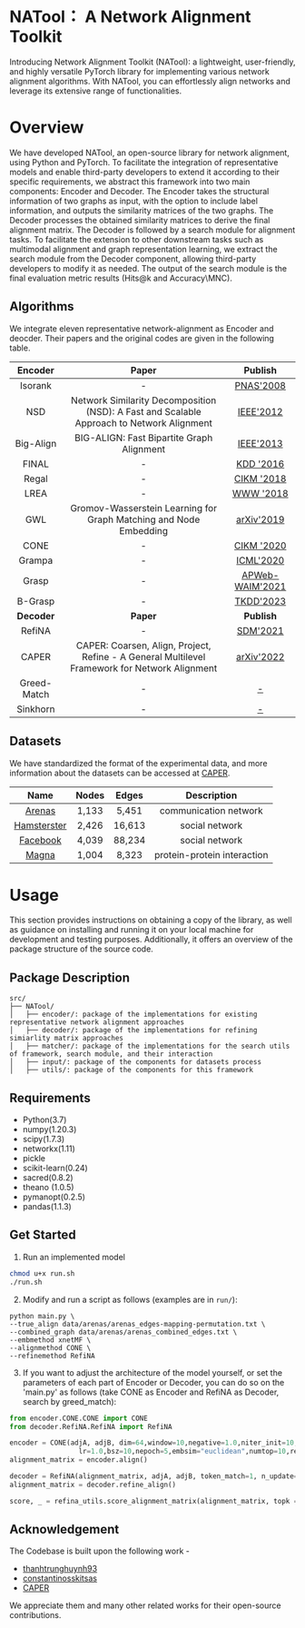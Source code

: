 # NATool： A Network Alignment Toolkit
Introducing Network Alignment Toolkit (NATool): a lightweight, user-friendly, and highly versatile PyTorch library for implementing various network alignment algorithms. With NATool, you can effortlessly align networks and leverage its extensive range of functionalities.

# Overview

We have developed NATool, an open-source library for network alignment, using Python and PyTorch. To facilitate the integration of representative models and enable third-party developers to extend it according to their specific requirements, we abstract this framework into two main components: Encoder and Decoder. The Encoder takes the structural information of two graphs as input, with the option to include label information, and outputs the similarity matrices of the two graphs. The Decoder processes the obtained similarity matrices to derive the final alignment matrix. The Decoder is followed by a search module for alignment tasks. To facilitate the extension to other downstream tasks such as multimodal alignment and graph representation learning, we extract the search module from the Decoder component, allowing third-party developers to modify it as needed. The output of the search module is the final evaluation metric results (Hits@k and Accuracy\MNC).

## Algorithms

We integrate eleven representative network-alignment as Encoder and deocder. Their papers and the original codes are given in the following table.

|   Encoder   |     Paper     |     Publish     |
|:--------:|:------------------------------------:|:------------:|
|  Isorank     |         -           |    [PNAS'2008](https://www.pnas.org/content/105/35/12763)    |
|  NSD       |          Network Similarity Decomposition (NSD): A Fast and Scalable Approach to Network Alignment            |    [IEEE'2012](https://ieeexplore.ieee.org/document/5975146)    |
|  Big-Align  |         BIG-ALIGN: Fast Bipartite Graph Alignment           |  [IEEE'2013](https://ieeexplore.ieee.org/abstract/document/6729523)  |
|  FINAL   |         -           |  [KDD '2016](https://dl.acm.org/doi/abs/10.1145/2939672.2939766)  |
|  Regal     |         -           |    [CIKM '2018](https://dl.acm.org/doi/10.1145/3269206.3271788)    |
|  LREA        |         -           |    [WWW '2018](https://dl.acm.org/doi/10.1145/3178876.3186128)    |
|  GWL  |         Gromov-Wasserstein Learning for Graph Matching and Node Embedding          |  [arXiv'2019](https://arxiv.org/abs/1901.06003)  |
|  CΟΝΕ   |         -           |  [CIKM '2020](https://dl.acm.org/doi/10.1145/3340531.3412136)  |
| Grampa        |         -           | [ICML'2020](https://dl.acm.org/doi/abs/10.5555/3524938.3525218) |
|  Grasp        |         -           |    [APWeb-WAIM'2021](https://link.springer.com/chapter/10.1007/978-3-030-85896-4_4)    |
| B-Grasp        |         -           | [TKDD'2023](https://dl.acm.org/doi/full/10.1145/3561058) |
|   **Decoder**   |     **Paper**     |     **Publish**     |
|  RefiNA  |         -           |  [SDM'2021](https://epubs.siam.org/doi/abs/10.1137/1.9781611976700.20)  |
|  CAPER  |         CAPER: Coarsen, Align, Project, Refine - A General Multilevel Framework for Network Alignment           |  [arXiv'2022](https://arxiv.org/abs/2208.10682)  |
|  Greed-Match  |         -           |  [-](-)   |
|  Sinkhorn  |         -           | [-](-)  |

## Datasets

We have standardized the format of the experimental data, and more information about the datasets can be accessed at [CAPER](https://github.com/GemsLab/CAPER).

| Name | Nodes | Edges  | Description
|:--------:|:-------:|:-------:|:--------:|
| [Arenas](https://dl.acm.org/doi/abs/10.1145/2487788.2488173) | 1,133 | 5,451 | communication network
| [Hamsterster](https://dl.acm.org/doi/abs/10.1145/2487788.2488173) | 2,426 | 16,613 | social network
| [Facebook](http://snap.stanford.edu/data/) | 4,039 | 88,234 | social network
| [Magna](https://academic.oup.com/bioinformatics/article/30/20/2931/2422208?login=false) | 1,004 | 8,323 | protein-protein interaction

# Usage

This section provides instructions on obtaining a copy of the library, as well as guidance on installing and running it on your local machine for development and testing purposes. Additionally, it offers an overview of the package structure of the source code.

## Package Description

```
src/
├── NATool/
│   ├── encoder/: package of the implementations for existing representative network alignment approaches
│   ├── decoder/: package of the implementations for refining simiarlity matrix approaches
│   ├── matcher/: package of the implementations for the search utils of framework, search module, and their interaction
│   ├── input/: package of the components for datasets process
│   ├── utils/: package of the components for this framework
```

## Requirements

- Python(3.7)
- numpy(1.20.3) 
- scipy(1.7.3) 
- networkx(1.11) 
- pickle 
- scikit-learn(0.24)
- sacred(0.8.2) 
- theano (1.0.5) 
- pymanopt(0.2.5) 
- pandas(1.1.3) 

## Get Started

1. Run an implemented model

```bash
chmod u+x run.sh
./run.sh
```

2. Modify and run a script as follows (examples are in `run/`):

```
python main.py \
--true_align data/arenas/arenas_edges-mapping-permutation.txt \
--combined_graph data/arenas/arenas_combined_edges.txt \
--embmethod xnetMF \
--alignmethod CONE \
--refinemethod RefiNA 
```

3. If you want to adjust the architecture of the model yourself, or set the parameters of each part of Encoder or Decoder, you can do so on the 'main.py' as follows (take CONE as Encoder and RefiNA as Decoder, search by greed_match):
```python
from encoder.CONE.CONE import CONE
from decoder.RefiNA.RefiNA import RefiNA

encoder = CONE(adjA, adjB, dim=64,window=10,negative=1.0,niter_init=10,reg_init=1.0, \
                 lr=1.0,bsz=10,nepoch=5,embsim="euclidean",numtop=10,reg_align=0.05,niter_align=10)
alignment_matrix = encoder.align()

decoder = RefiNA(alignment_matrix, adjA, adjB, token_match=1, n_update=1, iter=100)
alignment_matrix = decoder.refine_align()

score, _ = refina_utils.score_alignment_matrix(alignment_matrix, topk = 1, true_alignments = true_align)
```

## Acknowledgement
The Codebase is built upon the following work -
- [thanhtrunghuynh93](https://github.com/thanhtrunghuynh93/networkAlignment)
- [constantinosskitsas](https://github.com/constantinosskitsas/Framework_GraphAlignment)
- [CAPER](https://github.com/GemsLab/CAPER)

We appreciate them and many other related works for their open-source contributions.


